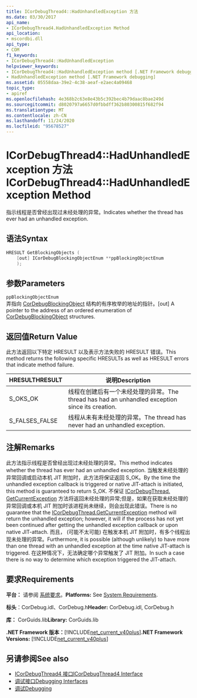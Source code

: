 ```yaml
---
title: ICorDebugThread4::HadUnhandledException 方法
ms.date: 03/30/2017
api_name:
- ICorDebugThread4.HadUnhandledException Method
api_location:
- mscordbi.dll
api_type:
- COM
f1_keywords:
- ICorDebugThread4::HadUnhandledException
helpviewer_keywords:
- ICorDebugThread4::HadUnhandledException method [.NET Framework debugging]
- HadUnhandledException method [.NET Framework debugging]
ms.assetid: 05558daa-39e2-4c38-aeaf-e2aec4a09468
topic_type:
- apiref
ms.openlocfilehash: 4e368b2c63e8e43b5c392bec4b79daac8bae249d
ms.sourcegitcommit: d8020797a6657d0fbbdff362b80300815f682f94
ms.translationtype: MT
ms.contentlocale: zh-CN
ms.lasthandoff: 11/24/2020
ms.locfileid: "95678527"
---
```

# <a name="icordebugthread4hadunhandledexception-method"></a><span data-ttu-id="c60af-102">ICorDebugThread4::HadUnhandledException 方法</span><span class="sxs-lookup"><span data-stu-id="c60af-102">ICorDebugThread4::HadUnhandledException Method</span></span>

<span data-ttu-id="c60af-103">指示线程是否曾经出现过未经处理的异常。</span><span class="sxs-lookup"><span data-stu-id="c60af-103">Indicates whether the thread has ever had an unhandled exception.</span></span>  
  
## <a name="syntax"></a><span data-ttu-id="c60af-104">语法</span><span class="sxs-lookup"><span data-stu-id="c60af-104">Syntax</span></span>  
  
```cpp  
HRESULT GetBlockingObjects (  
    [out] ICorDebugBlockingObjectEnum **ppBlockingObjectEnum  
    );  
```  
  
## <a name="parameters"></a><span data-ttu-id="c60af-105">参数</span><span class="sxs-lookup"><span data-stu-id="c60af-105">Parameters</span></span>  

 `ppBlockingObjectEnum`  
 <span data-ttu-id="c60af-106">弄指向 [CorDebugBlockingObject](cordebugblockingobject-structure.md) 结构的有序枚举的地址的指针。</span><span class="sxs-lookup"><span data-stu-id="c60af-106">[out] A pointer to the address of an ordered enumeration of [CorDebugBlockingObject](cordebugblockingobject-structure.md) structures.</span></span>  
  
## <a name="return-value"></a><span data-ttu-id="c60af-107">返回值</span><span class="sxs-lookup"><span data-stu-id="c60af-107">Return Value</span></span>  

 <span data-ttu-id="c60af-108">此方法返回以下特定 HRESULT 以及表示方法失败的 HRESULT 错误。</span><span class="sxs-lookup"><span data-stu-id="c60af-108">This method returns the following specific HRESULTs as well as HRESULT errors that indicate method failure.</span></span>  
  
|<span data-ttu-id="c60af-109">HRESULT</span><span class="sxs-lookup"><span data-stu-id="c60af-109">HRESULT</span></span>|<span data-ttu-id="c60af-110">说明</span><span class="sxs-lookup"><span data-stu-id="c60af-110">Description</span></span>|  
|-------------|-----------------|  
|<span data-ttu-id="c60af-111">S_OK</span><span class="sxs-lookup"><span data-stu-id="c60af-111">S_OK</span></span>|<span data-ttu-id="c60af-112">线程在创建后有一个未经处理的异常。</span><span class="sxs-lookup"><span data-stu-id="c60af-112">The thread has had an unhandled exception since its creation.</span></span>|  
|<span data-ttu-id="c60af-113">S_FALSE</span><span class="sxs-lookup"><span data-stu-id="c60af-113">S_FALSE</span></span>|<span data-ttu-id="c60af-114">线程从未有未经处理的异常。</span><span class="sxs-lookup"><span data-stu-id="c60af-114">The thread has never had an unhandled exception.</span></span>|  
  
## <a name="remarks"></a><span data-ttu-id="c60af-115">注解</span><span class="sxs-lookup"><span data-stu-id="c60af-115">Remarks</span></span>  

 <span data-ttu-id="c60af-116">此方法指示线程是否曾经出现过未经处理的异常。</span><span class="sxs-lookup"><span data-stu-id="c60af-116">This method indicates whether the thread has ever had an unhandled exception.</span></span> <span data-ttu-id="c60af-117">当触发未经处理的异常回调或启动本机 JIT 附加时，此方法将保证返回 S_OK。</span><span class="sxs-lookup"><span data-stu-id="c60af-117">By the time the unhandled exception callback is triggered or native JIT-attach is initiated, this method is guaranteed to return S_OK.</span></span> <span data-ttu-id="c60af-118">不保证 [ICorDebugThread. GetCurrentException](icordebugthread-getcurrentexception-method.md) 方法将返回未经处理的异常;但是，如果在获取未经处理的异常回调或本机 JIT 附加时该进程尚未继续，则会出现此错误。</span><span class="sxs-lookup"><span data-stu-id="c60af-118">There is no guarantee that the [ICorDebugThread.GetCurrentException](icordebugthread-getcurrentexception-method.md) method will return the unhandled exception; however, it will if the process has not yet been continued after getting the unhandled exception callback or upon native JIT-attach.</span></span> <span data-ttu-id="c60af-119">而且， (可能不太可能) 在触发本机 JIT 附加时，有多个线程出现未处理的异常。</span><span class="sxs-lookup"><span data-stu-id="c60af-119">Furthermore, it is possible (although unlikely) to have more than one thread with an unhandled exception at the time native JIT-attach is triggered.</span></span> <span data-ttu-id="c60af-120">在这种情况下，无法确定哪个异常触发了 JIT 附加。</span><span class="sxs-lookup"><span data-stu-id="c60af-120">In such a case there is no way to determine which exception triggered the JIT-attach.</span></span>  
  
## <a name="requirements"></a><span data-ttu-id="c60af-121">要求</span><span class="sxs-lookup"><span data-stu-id="c60af-121">Requirements</span></span>  

 <span data-ttu-id="c60af-122">**平台：** 请参阅 [系统要求](../../get-started/system-requirements.md)。</span><span class="sxs-lookup"><span data-stu-id="c60af-122">**Platforms:** See [System Requirements](../../get-started/system-requirements.md).</span></span>  
  
 <span data-ttu-id="c60af-123">**标头**：CorDebug.idl、CorDebug.h</span><span class="sxs-lookup"><span data-stu-id="c60af-123">**Header:** CorDebug.idl, CorDebug.h</span></span>  
  
 <span data-ttu-id="c60af-124">**库：** CorGuids.lib</span><span class="sxs-lookup"><span data-stu-id="c60af-124">**Library:** CorGuids.lib</span></span>  
  
 <span data-ttu-id="c60af-125">**.NET Framework 版本：**[!INCLUDE[net_current_v40plus](../../../../includes/net-current-v40plus-md.md)]</span><span class="sxs-lookup"><span data-stu-id="c60af-125">**.NET Framework Versions:** [!INCLUDE[net_current_v40plus](../../../../includes/net-current-v40plus-md.md)]</span></span>  
  
## <a name="see-also"></a><span data-ttu-id="c60af-126">另请参阅</span><span class="sxs-lookup"><span data-stu-id="c60af-126">See also</span></span>

- [<span data-ttu-id="c60af-127">ICorDebugThread4 接口</span><span class="sxs-lookup"><span data-stu-id="c60af-127">ICorDebugThread4 Interface</span></span>](icordebugthread4-interface.md)
- [<span data-ttu-id="c60af-128">调试接口</span><span class="sxs-lookup"><span data-stu-id="c60af-128">Debugging Interfaces</span></span>](debugging-interfaces.md)
- [<span data-ttu-id="c60af-129">调试</span><span class="sxs-lookup"><span data-stu-id="c60af-129">Debugging</span></span>](index.md)
